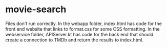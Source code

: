# movie-search

Files don't run correctly. In the webapp folder, index.html has code for the front end website that links to format.css for some CSS formatting. In the webservice folder, APIServer.kt has code for the back end that should create a connection to TMDb and return the results to index.html.

